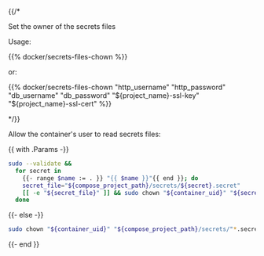{{/*

Set the owner of the secrets files

Usage:

{{% docker/secrets-files-chown %}}

or:

{{% docker/secrets-files-chown
  "http_username" "http_password"
  "db_username" "db_password"
  "${project_name}-ssl-key" "${project_name}-ssl-cert"
%}}

*/}}

Allow the container's user to read secrets files:

{{ with .Params -}}

```bash
sudo --validate &&
  for secret in
    {{- range $name := . }} "{{ $name }}"{{ end }}; do
    secret_file="${compose_project_path}/secrets/${secret}.secret"
    [[ -e "${secret_file}" ]] && sudo chown "${container_uid}" "${secret_file}"
  done
```

{{- else -}}

```bash
sudo chown "${container_uid}" "${compose_project_path}/secrets/"*.secret
```

{{- end }}

